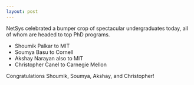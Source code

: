 ```yaml
---
layout: post
---
```

NetSys celebrated a bumper crop of spectacular undergraduates today, all of whom are headed to top PhD programs.

* Shoumik Palkar to MIT
* Soumya Basu to Cornell
* Akshay Narayan also to MIT
* Christopher Canel to Carnegie Mellon

Congratulations Shoumik, Soumya, Akshay, and Christopher!
